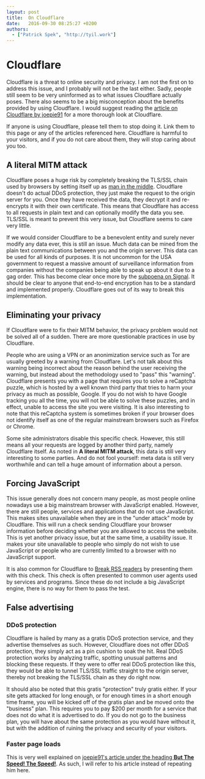 ```yaml
---
layout: post
title:  On Cloudflare
date:   2016-09-30 08:25:27 +0200
authors:
  - ["Patrick Spek", "http://tyil.work"]
---
```


# Cloudflare
Cloudflare is a threat to online security and privacy. I am not the first on to
address this issue, and I probably will not be the last either. Sadly, people
still seem to be very uninformed as to what issues Cloudflare actually poses.
There also seems to be a big misconception about the benefits provided by using
Cloudflare. I would suggest reading the [article on Cloudflare by
joepie91][joepie] for a more thorough look at Cloudflare.

If anyone is using Cloudflare, please tell them to stop doing it. Link them to
this page or any of the articles referenced here. Cloudflare is harmful to your
visitors, and if you do not care about them, they will stop caring about you
too.

## A literal MITM attack
Cloudflare poses a huge risk by completely breaking the TLS/SSL chain used by
browsers by setting itself up as [man in the middle][mitm]. Cloudflare doesn't
do actual DDoS protection, they just make the request to the origin server for
you. Once they have received the data, they decrypt it and re-encrypts it
with their own certificate.  This means that Cloudflare has access to all
requests in plain text and can optionally modify the data you see. TLS/SSL
is meant to prevent this very issue, but Cloudflare seems to care very
little.

If we would consider Cloudflare to be a benevolent entity and surely never
modify any data ever, this is still an issue. Much data can be mined from the
plain text communications between you and the origin server. This data can be
used for all kinds of purposes. It is not uncommon for the USA government to
request a massive amount of surveillance information from companies without the
companies being able to speak up about it due to a gag order. This has become
clear once more by the [subpoena on Signal][signal-subpoena]. It should be
clear to anyone that end-to-end encryption has to be a standard and implemented
properly. Cloudflare goes out of its way to break this implementation.

## Eliminating your privacy
If Cloudflare were to fix their MITM behavior, the privacy problem would not
be solved all of a sudden. There are more questionable practices in use by
Cloudflare.

People who are using a VPN or an anonimization service such as Tor are usually
greeted by a warning from Cloudflare. Let's not talk about this warning being
incorrect about the reason behind the user receiving the warning, but instead
about the methodology used to "pass" this "warning". Cloudflare presents you
with a page that requires you to solve a reCaptcha puzzle, which is hosted by a
well known third party that tries to harm your privacy as much as possible,
Google. If you do not wish to have Google tracking you all the time, you will
not be able to solve these puzzles, and in effect, unable to access the site
you were visiting. It is also interesting to note that this reCaptcha system is
sometimes broken if your browser does not identify itself as one of the regular
mainstream browsers such as Firefox or Chrome.

Some site administrators disable this specific check. However, this still means
all your requests are logged by another third party, namely Cloudflare itself.
As noted in **A literal MITM attack**, this data is still very interesting to
some parties. And do not fool yourself: meta data is still very worthwhile and
can tell a huge amount of information about a person.

## Forcing JavaScript
This issue generally does not concern many people, as most people online
nowadays use a big mainstream browser with JavaScript enabled. However, there
are still people, services and applications that do not use JavaScript. This
makes sites unavailable when they are in the "under attack" mode by Cloudflare.
This will run a check sending Cloudflare your browser information before
deciding whether you are allowed to access the website. This is yet another
privacy issue, but at the same time, a usability issue. It makes your site
unavailable to people who simply do not wish to use JavaScript or people who
are currently limited to a browser with no JavaScript support.

It is also common for Cloudflare to [Break RSS readers][rss] by presenting them
with this check. This check is often presented to common user agents used by
services and programs. Since these do not include a big JavaScript engine,
there is no way for them to pass the test.

## False advertising
### DDoS protection
Cloudflare is hailed by many as a gratis DDoS protection service, and they
advertise themselves as such. However, Cloudflare does not offer DDoS
protection, they simply act as a pin cushion to soak the hit. Real DDoS
protection works by analyzing traffic, spotting unusual patterns and blocking
these requests. If they were to offer real DDoS protection like this, they
would be able to tunnel TLS/SSL traffic straight to the origin server, thereby
not breaking the TLS/SSL chain as they do right now.

It should also be noted that this gratis "protection" truly gratis either. If
your site gets attacked for long enough, or for enough times in a short enough
time frame, you will be kicked off of the gratis plan and be moved onto the
"business" plan. This requires you to pay $200 per month for a service that does
not do what it is advertised to do. If you do not go to the business plan, you will
have about the same protection as you would have without it, but with the
addition of ruining the privacy and security of your visitors.

### Faster page loads
This is very well explained on [joepie91's article under the heading **But The
Speed! The Speed!**][joepie]. As such, I will refer to his article instead of
repeating him here.

[joepie]: http://cryto.net/~joepie91/blog/2016/07/14/cloudflare-we-have-a-problem/
[mitm]: https://en.wikipedia.org/wiki/Man-in-the-middle_attack
[rss]: http://www.tedunangst.com/flak/post/cloudflare-and-rss
[signal-subpoena]: https://whispersystems.org/bigbrother/eastern-virginia-grand-jury/

